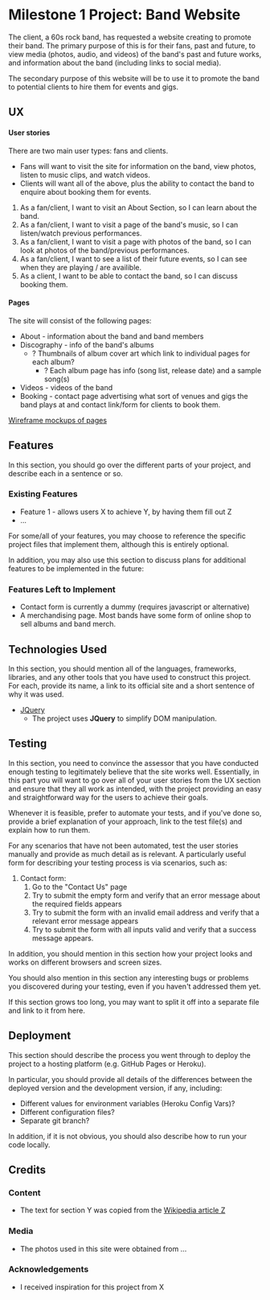 # Milestone 1 Project: Band Website

The client, a 60s rock band, has requested a website creating to promote their band. The primary purpose of this is for their fans, past and future, to view media (photos, audio, and videos) of the band's past and future works, and information about the band (including links to social media).

The secondary purpose of this website will be to use it to promote the band to potential clients to hire them for events and gigs.
 
## UX
 
#### User stories
There are two main user types: fans and clients.
* Fans will want to visit the site for information on the band, view photos, listen to music clips, and watch videos.
* Clients will want all of the above, plus the ability to contact the band to enquire about booking them for events.

1. As a fan/client, I want to visit an About Section, so I can learn about the band.
2. As a fan/client, I want to visit a page of the band's music, so I can listen/watch previous performances.
3. As a fan/client, I want to visit a page with photos of the band, so I can look at photos of the band/previous performances.
4. As a fan/client, I want to see a list of their future events, so I can see when they are playing / are availible.
5. As a client, I want to be able to contact the band, so I can discuss booking them.

#### Pages
The site will consist of the following pages:
* About - information about the band and band members
* Discography - info of the band's albums
    * ? Thumbnails of album cover art which link to individual pages for each album?
        * ? Each album page has info (song list, release date) and a sample song(s)
* Videos - videos of the band
* Booking - contact page advertising what sort of venues and gigs the band plays at and contact link/form for clients to book them.

[Wireframe mockups of pages](documentation/wireframes/wireframes.xlsx)


## Features

In this section, you should go over the different parts of your project, and describe each in a sentence or so.
 
### Existing Features
- Feature 1 - allows users X to achieve Y, by having them fill out Z
- ...

For some/all of your features, you may choose to reference the specific project files that implement them, although this is entirely optional.

In addition, you may also use this section to discuss plans for additional features to be implemented in the future:

### Features Left to Implement
- Contact form is currently a dummy (requires javascript or alternative)
- A merchandising page. Most bands have some form of online shop to sell albums and band merch. 

## Technologies Used

In this section, you should mention all of the languages, frameworks, libraries, and any other tools that you have used to construct this project. For each, provide its name, a link to its official site and a short sentence of why it was used.

- [JQuery](https://jquery.com)
    - The project uses **JQuery** to simplify DOM manipulation.


## Testing

In this section, you need to convince the assessor that you have conducted enough testing to legitimately believe that the site works well. Essentially, in this part you will want to go over all of your user stories from the UX section and ensure that they all work as intended, with the project providing an easy and straightforward way for the users to achieve their goals.

Whenever it is feasible, prefer to automate your tests, and if you've done so, provide a brief explanation of your approach, link to the test file(s) and explain how to run them.

For any scenarios that have not been automated, test the user stories manually and provide as much detail as is relevant. A particularly useful form for describing your testing process is via scenarios, such as:

1. Contact form:
    1. Go to the "Contact Us" page
    2. Try to submit the empty form and verify that an error message about the required fields appears
    3. Try to submit the form with an invalid email address and verify that a relevant error message appears
    4. Try to submit the form with all inputs valid and verify that a success message appears.

In addition, you should mention in this section how your project looks and works on different browsers and screen sizes.

You should also mention in this section any interesting bugs or problems you discovered during your testing, even if you haven't addressed them yet.

If this section grows too long, you may want to split it off into a separate file and link to it from here.

## Deployment

This section should describe the process you went through to deploy the project to a hosting platform (e.g. GitHub Pages or Heroku).

In particular, you should provide all details of the differences between the deployed version and the development version, if any, including:
- Different values for environment variables (Heroku Config Vars)?
- Different configuration files?
- Separate git branch?

In addition, if it is not obvious, you should also describe how to run your code locally.


## Credits

### Content
- The text for section Y was copied from the [Wikipedia article Z](https://en.wikipedia.org/wiki/Z)

### Media
- The photos used in this site were obtained from ...

### Acknowledgements

- I received inspiration for this project from X

